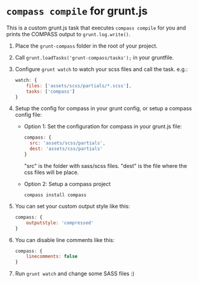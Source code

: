 # `compass compile` for grunt.js

This is a custom grunt.js task that executes `compass compile` for you and prints the COMPASS output to `grunt.log.write()`.

1. Place the `grunt-compass` folder in the root of your project.
2. Call `grunt.loadTasks('grunt-compass/tasks');` in your gruntfile.
3. Configure `grunt watch` to watch your scss files and call the task.
	e.g.:

	```javascript
	watch: {
	    files: ['assets/scss/partials/*.scss'],
	    tasks: ['compass']
	}
	```

4. Setup the config for compass in your grunt config, or setup a compass config file:
	* Option 1: Set the configuration for compass in your grunt.js file:

		```javascript
		compass: {
		  src: 'assets/scss/partials',
		  dest: 'assets/css/partials'
		}
		```

		"src" is the folder with sass/scss files.
		"dest" is the file where the css files will be place.
	* Option 2: Setup a compass project
		```
		compass install compass
		```
5. You can set your custom output style like this:

    ```javascript
    compass: {
        outputstyle: 'compressed'
    }
    ```
6. You can disable line comments like this:

    ```javascript
    compass: {
        linecomments: false
    }
    ```
7. Run `grunt watch` and change some SASS files :)